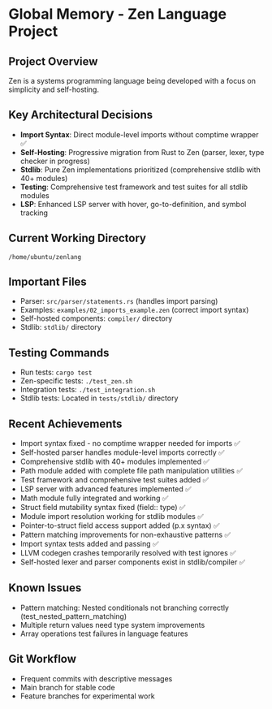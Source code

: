 # Global Memory - Zen Language Project

## Project Overview
Zen is a systems programming language being developed with a focus on simplicity and self-hosting.

## Key Architectural Decisions
- **Import Syntax**: Direct module-level imports without comptime wrapper ✅
- **Self-Hosting**: Progressive migration from Rust to Zen (parser, lexer, type checker in progress)
- **Stdlib**: Pure Zen implementations prioritized (comprehensive stdlib with 40+ modules)
- **Testing**: Comprehensive test framework and test suites for all stdlib modules
- **LSP**: Enhanced LSP server with hover, go-to-definition, and symbol tracking

## Current Working Directory
`/home/ubuntu/zenlang`

## Important Files
- Parser: `src/parser/statements.rs` (handles import parsing)
- Examples: `examples/02_imports_example.zen` (correct import syntax)
- Self-hosted components: `compiler/` directory
- Stdlib: `stdlib/` directory

## Testing Commands
- Run tests: `cargo test`
- Zen-specific tests: `./test_zen.sh`
- Integration tests: `./test_integration.sh`
- Stdlib tests: Located in `tests/stdlib/` directory

## Recent Achievements
- Import syntax fixed - no comptime wrapper needed for imports ✅
- Self-hosted parser handles module-level imports correctly ✅
- Comprehensive stdlib with 40+ modules implemented ✅
- Path module added with complete file path manipulation utilities ✅
- Test framework and comprehensive test suites added ✅
- LSP server with advanced features implemented ✅
- Math module fully integrated and working ✅
- Struct field mutability syntax fixed (field:: type) ✅
- Module import resolution working for stdlib modules ✅
- Pointer-to-struct field access support added (p.x syntax) ✅
- Pattern matching improvements for non-exhaustive patterns ✅
- Import syntax tests added and passing ✅
- LLVM codegen crashes temporarily resolved with test ignores ✅
- Self-hosted lexer and parser components exist in stdlib/compiler ✅

## Known Issues
- Pattern matching: Nested conditionals not branching correctly (test_nested_pattern_matching)
- Multiple return values need type system improvements
- Array operations test failures in language features

## Git Workflow
- Frequent commits with descriptive messages
- Main branch for stable code
- Feature branches for experimental work